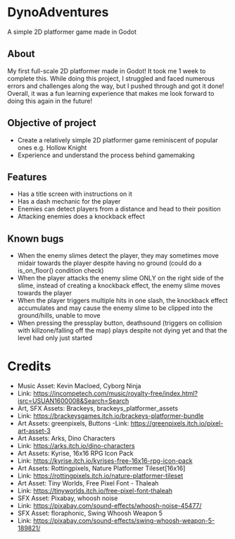 # DynoAdventures
 A simple 2D platformer game made in Godot

 ## About
 My first full-scale 2D platformer made in Godot! It took me 1 week to complete this. While doing this project, I struggled and faced numerous errors and challenges along the way, but I pushed through and got it done! Overall, it was a fun learning experience that makes me look forward to doing this again in the future!

 ## Objective of project
 - Create a relatively simple 2D platformer game reminiscent of popular ones e.g. Hollow Knight
 - Experience and understand the process behind gamemaking

 ## Features
 - Has a title screen with instructions on it
 - Has a dash mechanic for the player
 - Enemies can detect players from a distance and head to their position
 - Attacking enemies does a knockback effect
 
 ## Known bugs
 - When the enemy slimes detect the player, they may sometimes move midair towards the player despite having no ground (could do a is_on_floor() condition check)
 - When the player attacks the enemy slime ONLY on the right side of the slime, instead of creating a knockback effect, the enemy slime moves towards the player
 - When the player triggers multiple hits in one slash, the knockback effect accumulates and may cause the enemy slime to be clipped into the ground/hills, unable to move
 - When pressing the pressplay button, deathsound (triggers on collision with killzone/falling off the map) plays despite not dying yet and that the level had only just started

 # Credits
- Music Asset: Kevin Macloed, Cyborg Ninja
- Link: https://incompetech.com/music/royalty-free/index.html?isrc=USUAN1600008&Search=Search
- Art, SFX Assets: Brackeys, brackeys_platformer_assets
- Link: https://brackeysgames.itch.io/brackeys-platformer-bundle
- Art Assets: greenpixels, Buttons
-Link: https://greenpixels.itch.io/pixel-art-asset-3
- Art Assets: Arks, Dino Characters
- Link: https://arks.itch.io/dino-characters
- Art Assets: Kyrise, 16x16 RPG Icon Pack
- Link: https://kyrise.itch.io/kyrises-free-16x16-rpg-icon-pack
- Art Assets: Rottingpixels, Nature Platformer Tileset[16x16]
- Link: https://rottingpixels.itch.io/nature-platformer-tileset
- Art Asset: Tiny Worlds, Free Pixel Font - Thaleah
- Link: https://tinyworlds.itch.io/free-pixel-font-thaleah
- SFX Asset: Pixabay, whoosh noise
- Link: https://pixabay.com/sound-effects/whoosh-noise-45477/
- SFX Asset: floraphonic, Swing Whoosh Weapon 5
- Link: https://pixabay.com/sound-effects/swing-whoosh-weapon-5-189821/
